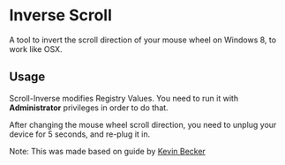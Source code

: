 Inverse Scroll
================

A tool to invert the scroll direction of your mouse wheel on Windows 8, to work like OSX.

Usage
------

Scroll-Inverse modifies Registry Values. You need to run it with **Administrator** privileges in order
to do that.

After changing the mouse wheel scroll direction, you need to unplug your device for 5 seconds, and re-plug it in.

Note: This was made based on guide by [Kevin Becker](http://kevinbecker.org/2012/09/17/reverse-scrolling-on-windows-8/)

